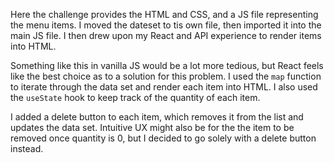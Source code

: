 Here the challenge provides the HTML and CSS, and a JS file representing the menu items. I moved the dateset to tis own file, then imported it into the main JS file. I then drew upon my React and API experience to render items into HTML.

Something like this in vanilla JS would be a lot more tedious, but React feels like the best choice as to a solution for this problem. I used the `map` function to iterate through the data set and render each item into HTML. I also used the `useState` hook to keep track of the quantity of each item.

I added a delete button to each item, which removes it from the list and updates the data set. Intuitive UX might also be for the the item to be removed once quantity is 0, but I decided to go solely with a delete button instead.
